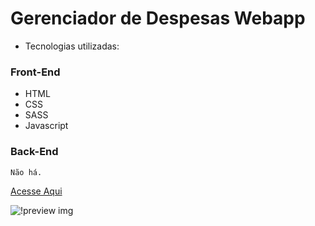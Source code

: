 # Gerenciador de Despesas Webapp

- Tecnologias utilizadas:

### Front-End

- HTML
- CSS
- SASS
- Javascript

### Back-End

    Não há.

[Acesse Aqui](https://expense-tracker-lemon-one.vercel.app/)

![!preview img](https://i.imgur.com/vUf1jNz.png)
